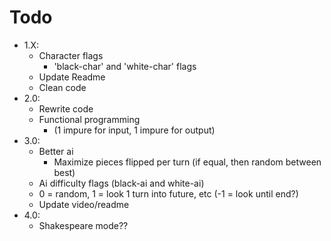 # Todo

- 1.X:
    - Character flags
        - 'black-char' and 'white-char' flags
    - Update Readme
    - Clean code
- 2.0:
    - Rewrite code
    - Functional programming
        - (1 impure for input, 1 impure for output)
- 3.0:
    - Better ai
        - Maximize pieces flipped per turn (if equal, then random between best)
    - Ai difficulty flags (black-ai and white-ai)
    - 0 = random, 1 = look 1 turn into future, etc (-1 = look until end?)
    - Update video/readme
- 4.0:
    - Shakespeare mode??